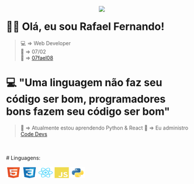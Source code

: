 <img src='https://mta.sa/wp-content/uploads/2017/09/1.gif' min-width="250px" max-width="250px" width="250px" align="right" />

# 👋🏻 Olá, eu sou Rafael Fernando!
> 💻 => Web Developer <br/>
> 🎂 => 07/02 <br/>
> 🪪 => <a href="https://07fael08.netlify.app" >07fael08</a>

# 💻 "Uma linguagem não faz seu código ser bom, programadores bons fazem seu código ser bom"
> 📝 => Atualmente estou aprendendo Python & React
> 🔨 => Eu administro [Code Devs](https://discord.gg/6EPCv2Z5)
<br/>
<br/>
# Linguagens:
<div style="display: inline_block"><br>
  <img align="center" alt="HTML" height="30" width="40" src="https://raw.githubusercontent.com/devicons/devicon/master/icons/html5/html5-original.svg">
  <img align="center" alt="CSS" height="30" width="40" src="https://raw.githubusercontent.com/devicons/devicon/master/icons/css3/css3-original.svg">
  <img align="center" alt="React" height="30" width="40" src="https://raw.githubusercontent.com/devicons/devicon/master/icons/react/react-original.svg">
  <img align="center" alt="Js" height="30" width="40" src="https://raw.githubusercontent.com/devicons/devicon/master/icons/javascript/javascript-plain.svg">
  <img align="center" alt="Python" height="30" width="40" src="https://raw.githubusercontent.com/devicons/devicon/master/icons/python/python-original.svg">
</div>
